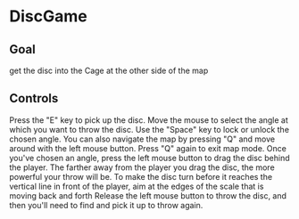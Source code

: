 # DiscGame

## Goal
get the disc into the Cage at the other side of the map

## Controls
Press the "E" key to pick up the disc.
Move the mouse to select the angle at which you want to throw the disc.
Use the "Space" key to lock or unlock the chosen angle.
You can also navigate the map by pressing "Q" and move around with the left mouse button. Press "Q" again to exit map mode.
Once you've chosen an angle, press the left mouse button to drag the disc behind the player. The farther away from the player you drag the disc, the more powerful your throw will be.
To make the disc turn before it reaches the vertical line in front of the player, aim at the edges of the scale that is moving back and forth
Release the left mouse button to throw the disc, and then you'll need to find and pick it up to throw again.
